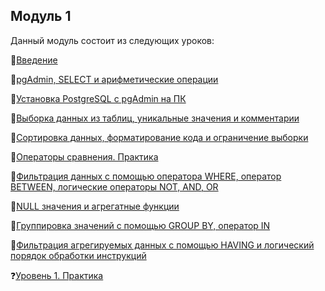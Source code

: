 ## Модуль 1

Данный модуль состоит из следующих уроков:

🔑[Введение](/Module1/L-1/README.md)

🔑[pgAdmin, SELECT  и арифметические операции](/Module1/L-2/README.md)

🔑[Установка PostgreSQL с pgAdmin на ПК](/Module1/L-3/README.md)

🔑[Выборка данных из таблиц, уникальные значения и комментарии](/Module1/L-4/README.md)

🔑[Сортировка данных, форматирование кода и ограничение выборки](/Module1/L-5/README.md)

🔑[Операторы сравнения. Практика](/Module1/L-6/README.md)

🔑[Фильтрация данных с помощью оператора WHERE, оператор BETWEEN,  логические операторы NOT, AND, OR](/Module1/L-7/README.md)

🔑[NULL значения и агрегатные функции](n/Module1/L-8/README.md)

🔑[Группировка значений с помощью GROUP BY, оператор IN](/Module1/L-9/README.md)

🔑[Фильтрация агрегируемых данных с помощью HAVING и логический порядок обработки инструкций](https://github.com/Data-Learn/sql-101/blob/main/SQL-101%20Modules/Module%201/Lesson%2010/README.md)

❓[Уровень 1. Практика](/Module1/PracticeModule1/SQLfilesForStudents/SQLZadanieM1.sql)
